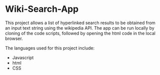 # Wiki-Search-App

This project allows a list of hyperlinked search results to be obtained from an input text string using the wikipedia API.  The app can be run locally by cloning of the code scripts, followed by opening the html code in the local browser.

The languages used for this project include: 

-  Javascript
-  html
-  CSS

  
